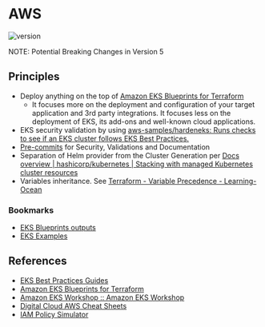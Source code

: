 # AWS

![version](https://img.shields.io/badge/version-v4.20.0-blue)

NOTE: Potential Breaking Changes in Version 5

## Principles

- Deploy anything on the top of [Amazon EKS Blueprints for Terraform](https://aws-ia.github.io/terraform-aws-eks-blueprints/)
  - It focuses more on the deployment and configuration of your target application and 3rd party integrations. It focuses less on the deployment of EKS, its add-ons and well-known cloud applications.
- EKS security validation by using [aws-samples/hardeneks: Runs checks to see if an EKS cluster follows EKS Best Practices.](https://github.com/aws-samples/hardeneks)
- [Pre-commits](.pre-commit-config.yaml) for Security, Validations and Documentation
- Separation of Helm provider from the Cluster Generation per [Docs overview | hashicorp/kubernetes | Stacking with managed Kubernetes cluster resources](https://registry.terraform.io/providers/hashicorp/kubernetes/latest/docs#stacking-with-managed-kubernetes-cluster-resources)
- Variables inheritance. See [Terraform - Variable Precedence - Learning-Ocean](https://learning-ocean.com/tutorials/terraform/terraform-variable-precedence)

### Bookmarks

- [EKS Blueprints outputs](https://github.com/aws-ia/terraform-aws-eks-blueprints/blob/main/outputs.tf)
- [EKS Examples](https://github.com/aws-ia/terraform-aws-eks-blueprints/tree/main/examples)

## References

- [EKS Best Practices Guides](https://aws.github.io/aws-eks-best-practices/)
- [Amazon EKS Blueprints for Terraform](https://aws-ia.github.io/terraform-aws-eks-blueprints/)
- [Amazon EKS Workshop :: Amazon EKS Workshop](https://www.eksworkshop.com/)
- [Digital Cloud AWS Cheat Sheets](https://digitalcloud.training/aws-cheat-sheets/)
- [IAM Policy Simulator](https://policysim.aws.amazon.com/home/index.jsp?#)
